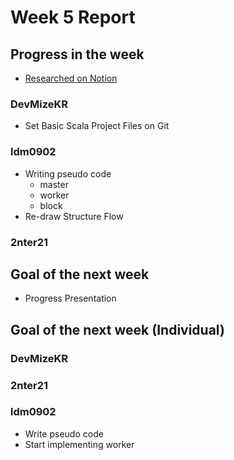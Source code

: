 # Week 5 Report

## Progress in the week
 * [Researched on Notion](https://www.notion.so/SD-Project-124f77d7c97e8011a6cbef480b7c2a03)
   
### DevMizeKR
 * Set Basic Scala Project Files on Git

### ldm0902
 * Writing pseudo code
   * master
   * worker
   * block
 * Re-draw Structure Flow

### 2nter21

## Goal of the next week
 * Progress Presentation

## Goal of the next week (Individual)
### DevMizeKR

### 2nter21

### ldm0902
 * Write pseudo code
 * Start implementing worker
